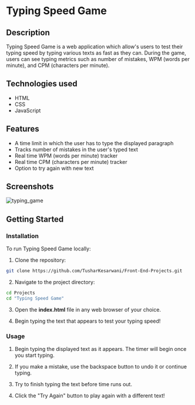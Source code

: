 # Typing Speed Game

## Description
Typing Speed Game is a web application which allow's users to test their typing speed by typing various texts as fast as they can. During the game, users can see typing metrics such as number of mistakes, WPM (words per minute), and CPM (characters per minute).

## Technologies used

- HTML
- CSS
- JavaScript

## Features

- A time limit in which the user has to type the displayed paragraph
- Tracks number of mistakes in the user's typed text
- Real time WPM (words per minute) tracker
- Real time CPM (characters per minute) tracker
- Option to try again with new text

## Screenshots

![typing_game](https://user-images.githubusercontent.com/101787864/212467342-fa593ef0-b25e-4554-9258-949c64ad4c8d.jpg)

## Getting Started

### Installation

To run Typing Speed Game locally:

1. Clone the repository:

 ```bash
 git clone https://github.com/TusharKesarwani/Front-End-Projects.git
 ```

 2. Navigate to the project directory:

 ```bash
 cd Projects
 cd "Typing Speed Game"
 ```

 3. Open the **index.html** file in any web browser of your choice. 

 4. Begin typing the text that appears to test your typing speed!

 ### Usage

 1. Begin typing the displayed text as it appears. The timer will begin once you start typing.

 2. If you make a mistake, use the backspace button to undo it or continue typing.

 3. Try to finish typing the text before time runs out.

 4. Click the "Try Again" button to play again with a different text!

